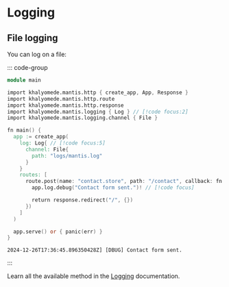 # Logging

## File logging

You can log on a file:

::: code-group

```v [main.v]
module main

import khalyomede.mantis.http { create_app, App, Response }
import khalyomede.mantis.http.route
import khalyomede.mantis.http.response
import khalyomede.mantis.logging { Log } // [!code focus:2]
import khalyomede.mantis.logging.channel { File }

fn main() {
  app := create_app(
    log: Log{ // [!code focus:5]
      channel: File{
        path: "logs/mantis.log"
      }
    }
    routes: [
      route.post(name: "contact.store", path: "/contact", callback: fn (app App) !Response {
        app.log.debug("Contact form sent.")! // [!code focus]

        return response.redirect("/", {})
      })
    ]
  )

  app.serve() or { panic(err) }
}
```

```log [logs/mantis.log]
2024-12-26T17:36:45.896350428Z] [DBUG] Contact form sent.
```

:::

Learn all the available method in the [Logging](/logging) documentation.
